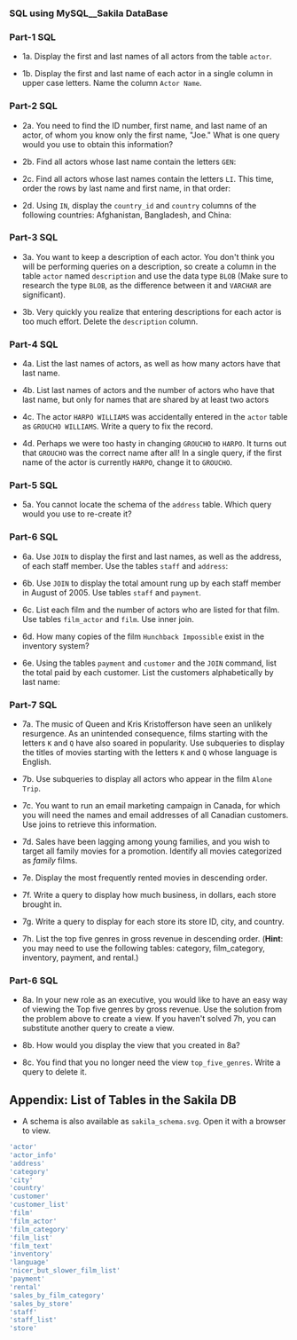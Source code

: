 ### SQL using MySQL__Sakila DataBase


### Part-1 SQL

* 1a. Display the first and last names of all actors from the table `actor`.

* 1b. Display the first and last name of each actor in a single column in upper case letters. Name the column `Actor Name`.

### Part-2 SQL

* 2a. You need to find the ID number, first name, and last name of an actor, of whom you know only the first name, "Joe." What     is one query would you use to obtain this information?

* 2b. Find all actors whose last name contain the letters `GEN`:

* 2c. Find all actors whose last names contain the letters `LI`. This time, order the rows by last name and first name, in that   order:

* 2d. Using `IN`, display the `country_id` and `country` columns of the following countries: Afghanistan, Bangladesh, and China:

### Part-3 SQL

* 3a. You want to keep a description of each actor. You don't think you will be performing queries on a description, so create a   column in the table `actor` named `description` and use the data type `BLOB` (Make sure to research the type `BLOB`, as the     difference between it and `VARCHAR` are significant).

* 3b. Very quickly you realize that entering descriptions for each actor is too much effort. Delete the `description` column.

### Part-4 SQL

* 4a. List the last names of actors, as well as how many actors have that last name.

* 4b. List last names of actors and the number of actors who have that last name, but only for names that are shared by at least   two actors

* 4c. The actor `HARPO WILLIAMS` was accidentally entered in the `actor` table as `GROUCHO WILLIAMS`. Write a query to fix the     record.

* 4d. Perhaps we were too hasty in changing `GROUCHO` to `HARPO`. It turns out that `GROUCHO` was the correct name after all! In   a single query, if the first name of the actor is currently `HARPO`, change it to `GROUCHO`.

### Part-5 SQL

* 5a. You cannot locate the schema of the `address` table. Which query would you use to re-create it?

### Part-6 SQL

* 6a. Use `JOIN` to display the first and last names, as well as the address, of each staff member. Use the tables `staff` and     `address`:

* 6b. Use `JOIN` to display the total amount rung up by each staff member in August of 2005. Use tables `staff` and `payment`.

* 6c. List each film and the number of actors who are listed for that film. Use tables `film_actor` and `film`. Use inner join.

* 6d. How many copies of the film `Hunchback Impossible` exist in the inventory system?

* 6e. Using the tables `payment` and `customer` and the `JOIN` command, list the total paid by each customer. List the customers   alphabetically by last name:

### Part-7 SQL

* 7a. The music of Queen and Kris Kristofferson have seen an unlikely resurgence. As an unintended consequence, films starting     with the letters `K` and `Q` have also soared in popularity. Use subqueries to display the titles of movies starting with the   letters `K` and `Q` whose language is English.

* 7b. Use subqueries to display all actors who appear in the film `Alone Trip`.

* 7c. You want to run an email marketing campaign in Canada, for which you will need the names and email addresses of all         Canadian customers. Use joins to retrieve this information.

* 7d. Sales have been lagging among young families, and you wish to target all family movies for a promotion. Identify all         movies categorized as _family_ films.

* 7e. Display the most frequently rented movies in descending order.

* 7f. Write a query to display how much business, in dollars, each store brought in.

* 7g. Write a query to display for each store its store ID, city, and country.

* 7h. List the top five genres in gross revenue in descending order. (**Hint**: you may need to use the following tables:         category, film_category, inventory, payment, and rental.)

### Part-6 SQL

* 8a. In your new role as an executive, you would like to have an easy way of viewing the Top five genres by gross revenue. Use   the solution from the problem above to create a view. If you haven't solved 7h, you can substitute another query to create a     view.

* 8b. How would you display the view that you created in 8a?

* 8c. You find that you no longer need the view `top_five_genres`. Write a query to delete it.

## Appendix: List of Tables in the Sakila DB

* A schema is also available as `sakila_schema.svg`. Open it with a browser to view.

```sql
'actor'
'actor_info'
'address'
'category'
'city'
'country'
'customer'
'customer_list'
'film'
'film_actor'
'film_category'
'film_list'
'film_text'
'inventory'
'language'
'nicer_but_slower_film_list'
'payment'
'rental'
'sales_by_film_category'
'sales_by_store'
'staff'
'staff_list'
'store'
```
